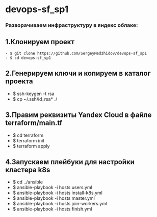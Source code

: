 # devops-sf_sp1
### Разворачиваем инфраструктуру в яндекс облаке: ###
1.Клонируем проект
------------------
````
- $ git clone https://github.com/SergeyMedzhidov/devops-sf_sp1
- $ cd devops-sf_sp1
````
2.Генерируем ключи и копируем в каталог проекта
-----------------------------------------------
- $ ssh-keygen -t rsa
- $ cp ~/.ssh/id_rsa* ./

3.Правим реквизиты Yandex Cloud в файле terraform/main.tf
---------------------------------------------------------
- $ cd terraform 
- $ terraform init 
- $ terraform apply

4.Запускаем плейбуки для настройки кластера k8s
-----------------------------------------------
- $ cd ../ansible 
- $ ansible-playbook -i hosts users.yml 
- $ ansible-playbook -i hosts install-k8s.yml 
- $ ansible-playbook -i hosts master.yml 
- $ ansible-playbook -i hosts join-workers.yml 
- $ ansible-playbook -i hosts finish.yml 
